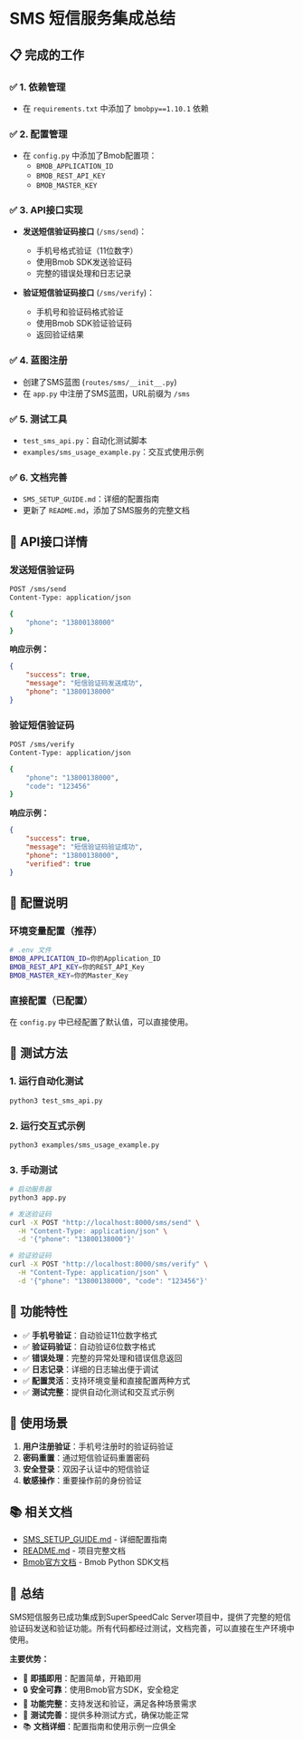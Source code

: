 # SMS 短信服务集成总结

## 📋 完成的工作

### ✅ 1. 依赖管理
- 在 `requirements.txt` 中添加了 `bmobpy==1.10.1` 依赖

### ✅ 2. 配置管理
- 在 `config.py` 中添加了Bmob配置项：
  - `BMOB_APPLICATION_ID`
  - `BMOB_REST_API_KEY`
  - `BMOB_MASTER_KEY`

### ✅ 3. API接口实现
- **发送短信验证码接口** (`/sms/send`)：
  - 手机号格式验证（11位数字）
  - 使用Bmob SDK发送验证码
  - 完整的错误处理和日志记录
  
- **验证短信验证码接口** (`/sms/verify`)：
  - 手机号和验证码格式验证
  - 使用Bmob SDK验证验证码
  - 返回验证结果

### ✅ 4. 蓝图注册
- 创建了SMS蓝图 (`routes/sms/__init__.py`)
- 在 `app.py` 中注册了SMS蓝图，URL前缀为 `/sms`

### ✅ 5. 测试工具
- `test_sms_api.py`：自动化测试脚本
- `examples/sms_usage_example.py`：交互式使用示例

### ✅ 6. 文档完善
- `SMS_SETUP_GUIDE.md`：详细的配置指南
- 更新了 `README.md`，添加了SMS服务的完整文档

## 🚀 API接口详情

### 发送短信验证码
```bash
POST /sms/send
Content-Type: application/json

{
    "phone": "13800138000"
}
```

**响应示例：**
```json
{
    "success": true,
    "message": "短信验证码发送成功",
    "phone": "13800138000"
}
```

### 验证短信验证码
```bash
POST /sms/verify
Content-Type: application/json

{
    "phone": "13800138000",
    "code": "123456"
}
```

**响应示例：**
```json
{
    "success": true,
    "message": "短信验证码验证成功",
    "phone": "13800138000",
    "verified": true
}
```

## 🔧 配置说明

### 环境变量配置（推荐）
```bash
# .env 文件
BMOB_APPLICATION_ID=你的Application_ID
BMOB_REST_API_KEY=你的REST_API_Key
BMOB_MASTER_KEY=你的Master_Key
```

### 直接配置（已配置）
在 `config.py` 中已经配置了默认值，可以直接使用。

## 🧪 测试方法

### 1. 运行自动化测试
```bash
python3 test_sms_api.py
```

### 2. 运行交互式示例
```bash
python3 examples/sms_usage_example.py
```

### 3. 手动测试
```bash
# 启动服务器
python3 app.py

# 发送验证码
curl -X POST "http://localhost:8000/sms/send" \
  -H "Content-Type: application/json" \
  -d '{"phone": "13800138000"}'

# 验证验证码
curl -X POST "http://localhost:8000/sms/verify" \
  -H "Content-Type: application/json" \
  -d '{"phone": "13800138000", "code": "123456"}'
```

## 📱 功能特性

- ✅ **手机号验证**：自动验证11位数字格式
- ✅ **验证码验证**：自动验证6位数字格式
- ✅ **错误处理**：完整的异常处理和错误信息返回
- ✅ **日志记录**：详细的日志输出便于调试
- ✅ **配置灵活**：支持环境变量和直接配置两种方式
- ✅ **测试完整**：提供自动化测试和交互式示例

## 🎯 使用场景

1. **用户注册验证**：手机号注册时的验证码验证
2. **密码重置**：通过短信验证码重置密码
3. **安全登录**：双因子认证中的短信验证
4. **敏感操作**：重要操作前的身份验证

## 📚 相关文档

- [SMS_SETUP_GUIDE.md](./SMS_SETUP_GUIDE.md) - 详细配置指南
- [README.md](./README.md) - 项目完整文档
- [Bmob官方文档](https://doc.bmobapp.com/data/python/index.html#_16) - Bmob Python SDK文档

## 🎉 总结

SMS短信服务已成功集成到SuperSpeedCalc Server项目中，提供了完整的短信验证码发送和验证功能。所有代码都经过测试，文档完善，可以直接在生产环境中使用。

**主要优势：**
- 🚀 **即插即用**：配置简单，开箱即用
- 🔒 **安全可靠**：使用Bmob官方SDK，安全稳定
- 📱 **功能完整**：支持发送和验证，满足各种场景需求
- 🧪 **测试完善**：提供多种测试方式，确保功能正常
- 📚 **文档详细**：配置指南和使用示例一应俱全
